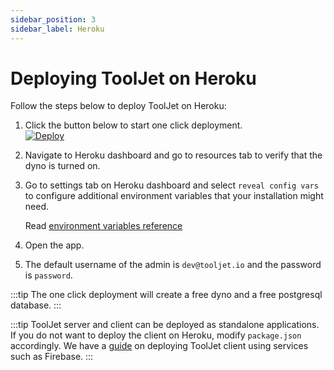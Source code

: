 ```yaml
---
sidebar_position: 3
sidebar_label: Heroku
---
```


# Deploying ToolJet on Heroku

Follow the steps below to deploy ToolJet on Heroku:

1. Click the button below to start one click deployment.  
   [![Deploy](https://www.herokucdn.com/deploy/button.svg)](https://heroku.com/deploy?template=https://github.com/tooljet/tooljet/tree/main)

2. Navigate to Heroku dashboard and go to resources tab to verify that the dyno is turned on.
3. Go to settings tab on Heroku dashboard and select `reveal config vars` to configure additional environment variables that your installation might need.

   Read [environment variables reference](/docs/deployment/env-vars)

4. Open the app.
5. The default username of the admin is `dev@tooljet.io` and the password is `password`.

:::tip
The one click deployment will create a free dyno and a free postgresql database.
:::

:::tip
ToolJet server and client can be deployed as standalone applications. If you do not want to deploy the client on Heroku, modify `package.json` accordingly. We have a [guide](/docs/deployment/client) on deploying ToolJet client using services such as Firebase.
:::
